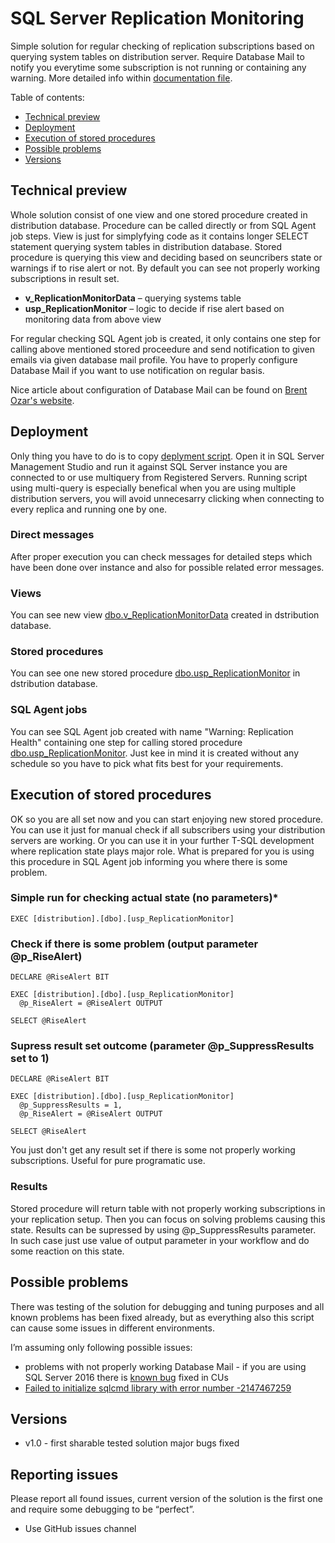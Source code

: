 # SQL Server Replication Monitoring
Simple solution for regular checking of replication subscriptions based on querying system tables on distribution server. Require Database Mail to notify you everytime some subscription is not running or containing any warning. More detailed info within [documentation file](docs/SQL%20Server%20Replication%20Monitoring%20-%20documentation.pdf).

Table of contents:
  * [Technical preview](#technical-preview)
  * [Deployment](#deployment)
  * [Execution of stored procedures](#execution-of-stored-procedures)
  * [Possible problems](#possible-problems)
  * [Versions](#versions)

## Technical preview

Whole solution consist of one view and one stored procedure created in distribution database. Procedure can be called directly or from SQL Agent job steps. View is just for simplyfying code as it contains longer SELECT statement querying system tables in distribution database. Stored procedure is querying this view and deciding based on seuncribers state or warnings if to rise alert or not. By default you can see not properly working subscriptions in result set.  

*	**v_ReplicationMonitorData** – querying systems table
*	**usp_ReplicationMonitor** – logic to decide if rise alert based on monitoring data from above view

For regular checking SQL Agent job is created, it only contains one step for calling above mentioned stored proceedure and send notification to given emails via given database mail profile. You have to properly configure Database Mail if you want to use notification on regular basis. 

Nice article about configuration of Database Mail can be found on [Brent Ozar's website](https://www.brentozar.com/blitz/database-mail-configuration/).

## Deployment 
Only thing you have to do is to copy [deplyment script](SQL%20Server%20Replication%20Monitoring.sql). Open it in SQL Server Management Studio and run it against SQL Server instance you are connected to or use multiquery from Registered Servers. Running script using multi-query is especially benefical when you are using multiple distribution servers, you will avoid unnecesarry clicking when connecting to every replica and running one by one. 

### Direct messages

After proper execution you can check messages for detailed steps which have been done over instance and also for possible related error messages.

### Views

You can see new view [dbo.v_ReplicationMonitorData](views/v_ReplicationMonitorData.sql) created in dstribution database.

### Stored procedures

You can see one new stored procedure [dbo.usp_ReplicationMonitor](stored%20procedures/usp_ReplicationMonitor.sql) in dstribution database.

### SQL Agent jobs

You can see SQL Agent job created with name "Warning: Replication Health" containing one step for calling stored procedure [dbo.usp_ReplicationMonitor](stored%20procedures/usp_ReplicationMonitor.sql). Just kee in mind it is created without any schedule so you have to pick what fits best for your requirements.

## Execution of stored procedures

OK so you are all set now and you can start enjoying new stored procedure. You can use it just for manual check if all subscribers using your distribution servers are working. Or you can use it in your further T-SQL development where replication state plays major role. What is prepared for you is using this procedure in SQL Agent job informing you where there is some problem.

### Simple run for checking actual state (no parameters)*
```
EXEC [distribution].[dbo].[usp_ReplicationMonitor]
```

### Check if there is some problem (output parameter @p_RiseAlert)
```
DECLARE @RiseAlert BIT	

EXEC [distribution].[dbo].[usp_ReplicationMonitor] 
  @p_RiseAlert = @RiseAlert OUTPUT		

SELECT @RiseAlert
```

### Supress result set outcome (parameter @p_SuppressResults set to 1)
```
DECLARE @RiseAlert BIT	

EXEC [distribution].[dbo].[usp_ReplicationMonitor] 
  @p_SuppressResults = 1, 
  @p_RiseAlert = @RiseAlert OUTPUT		

SELECT @RiseAlert
```
You just don't get any result set if there is some not properly working subscriptions. Useful for pure programatic use.

### Results

Stored procedure will return table with not properly working subscriptions in your replication setup. Then you can focus on solving problems causing this state. Results can be supressed by using @p_SuppressResults parameter. In such case just use value of output parameter in your workflow and do some reaction on this state.

## Possible problems
There was testing of the solution for debugging and tuning purposes and all known problems has been fixed already, but as everything also this script can cause some issues in different environments. 

I’m assuming only following possible issues:
* problems with not properly working Database Mail - if you are using SQL Server 2016 there is [known bug](https://support.microsoft.com/en-hk/help/3186435/sql-server-2016-database-mail-doesn-t-work-when-net-framework-3-5) fixed in CUs 
* [Failed to initialize sqlcmd library with error number -2147467259](https://blog.sqlauthority.com/2015/06/13/sql-server-login-failed-for-user-nt-authorityanonymous-logon/)

## Versions
* v1.0 - first sharable tested solution major bugs fixed

## Reporting issues

Please report all found issues, current version of the solution is the first one and require some debugging to be “perfect”.

*	Use GitHub issues channel


